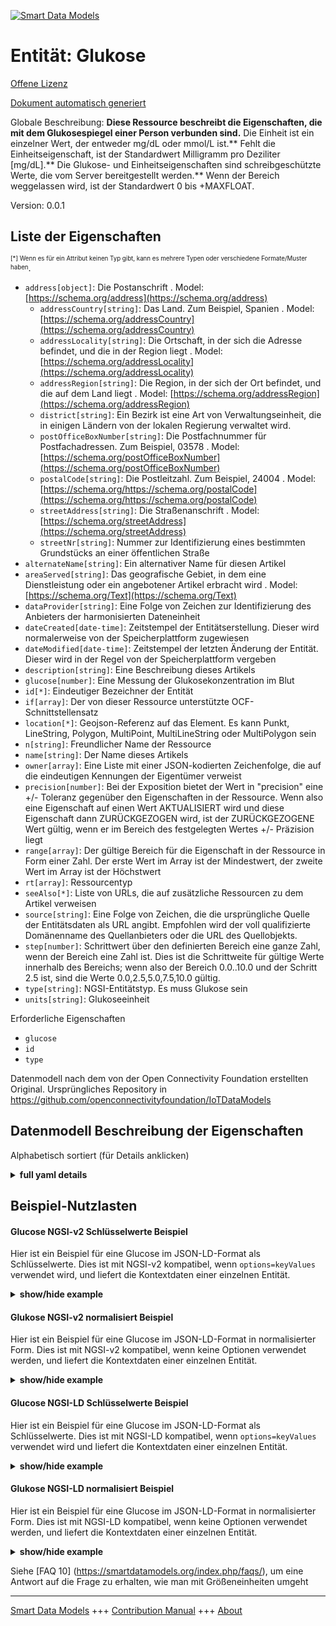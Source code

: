 <!-- 10-Header -->  
[![Smart Data Models](https://smartdatamodels.org/wp-content/uploads/2022/01/SmartDataModels_logo.png "Logo")](https://smartdatamodels.org)  
Entität: Glukose  
================<!-- /10-Header -->  
<!-- 15-License -->  
[Offene Lizenz](https://github.com/smart-data-models//dataModel.OCF/blob/master/Glucose/LICENSE.md)  
[Dokument automatisch generiert](https://docs.google.com/presentation/d/e/2PACX-1vTs-Ng5dIAwkg91oTTUdt8ua7woBXhPnwavZ0FxgR8BsAI_Ek3C5q97Nd94HS8KhP-r_quD4H0fgyt3/pub?start=false&loop=false&delayms=3000#slide=id.gb715ace035_0_60)  
<!-- /15-License -->  
<!-- 20-Description -->  
Globale Beschreibung: **Diese Ressource beschreibt die Eigenschaften, die mit dem Glukosespiegel einer Person verbunden sind.** Die Einheit ist ein einzelner Wert, der entweder mg/dL oder mmol/L ist.** Fehlt die Einheitseigenschaft, ist der Standardwert Milligramm pro Deziliter [mg/dL].** Die Glukose- und Einheitseigenschaften sind schreibgeschützte Werte, die vom Server bereitgestellt werden.** Wenn der Bereich weggelassen wird, ist der Standardwert 0 bis +MAXFLOAT.  
Version: 0.0.1  
<!-- /20-Description -->  
<!-- 30-PropertiesList -->  

## Liste der Eigenschaften  

<sup><sub>[*] Wenn es für ein Attribut keinen Typ gibt, kann es mehrere Typen oder verschiedene Formate/Muster haben</sub></sup>.  
- `address[object]`: Die Postanschrift  . Model: [https://schema.org/address](https://schema.org/address)	- `addressCountry[string]`: Das Land. Zum Beispiel, Spanien  . Model: [https://schema.org/addressCountry](https://schema.org/addressCountry)  
	- `addressLocality[string]`: Die Ortschaft, in der sich die Adresse befindet, und die in der Region liegt  . Model: [https://schema.org/addressLocality](https://schema.org/addressLocality)  
	- `addressRegion[string]`: Die Region, in der sich der Ort befindet, und die auf dem Land liegt  . Model: [https://schema.org/addressRegion](https://schema.org/addressRegion)  
	- `district[string]`: Ein Bezirk ist eine Art von Verwaltungseinheit, die in einigen Ländern von der lokalen Regierung verwaltet wird.    
	- `postOfficeBoxNumber[string]`: Die Postfachnummer für Postfachadressen. Zum Beispiel, 03578  . Model: [https://schema.org/postOfficeBoxNumber](https://schema.org/postOfficeBoxNumber)  
	- `postalCode[string]`: Die Postleitzahl. Zum Beispiel, 24004  . Model: [https://schema.org/https://schema.org/postalCode](https://schema.org/https://schema.org/postalCode)  
	- `streetAddress[string]`: Die Straßenanschrift  . Model: [https://schema.org/streetAddress](https://schema.org/streetAddress)  
	- `streetNr[string]`: Nummer zur Identifizierung eines bestimmten Grundstücks an einer öffentlichen Straße    
- `alternateName[string]`: Ein alternativer Name für diesen Artikel  - `areaServed[string]`: Das geografische Gebiet, in dem eine Dienstleistung oder ein angebotener Artikel erbracht wird  . Model: [https://schema.org/Text](https://schema.org/Text)- `dataProvider[string]`: Eine Folge von Zeichen zur Identifizierung des Anbieters der harmonisierten Dateneinheit  - `dateCreated[date-time]`: Zeitstempel der Entitätserstellung. Dieser wird normalerweise von der Speicherplattform zugewiesen  - `dateModified[date-time]`: Zeitstempel der letzten Änderung der Entität. Dieser wird in der Regel von der Speicherplattform vergeben  - `description[string]`: Eine Beschreibung dieses Artikels  - `glucose[number]`: Eine Messung der Glukosekonzentration im Blut  - `id[*]`: Eindeutiger Bezeichner der Entität  - `if[array]`: Der von dieser Ressource unterstützte OCF-Schnittstellensatz  - `location[*]`: Geojson-Referenz auf das Element. Es kann Punkt, LineString, Polygon, MultiPoint, MultiLineString oder MultiPolygon sein  - `n[string]`: Freundlicher Name der Ressource  - `name[string]`: Der Name dieses Artikels  - `owner[array]`: Eine Liste mit einer JSON-kodierten Zeichenfolge, die auf die eindeutigen Kennungen der Eigentümer verweist  - `precision[number]`: Bei der Exposition bietet der Wert in "precision" eine +/- Toleranz gegenüber den Eigenschaften in der Ressource. Wenn also eine Eigenschaft auf einen Wert AKTUALISIERT wird und diese Eigenschaft dann ZURÜCKGEZOGEN wird, ist der ZURÜCKGEZOGENE Wert gültig, wenn er im Bereich des festgelegten Wertes +/- Präzision liegt  - `range[array]`: Der gültige Bereich für die Eigenschaft in der Ressource in Form einer Zahl. Der erste Wert im Array ist der Mindestwert, der zweite Wert im Array ist der Höchstwert  - `rt[array]`: Ressourcentyp  - `seeAlso[*]`: Liste von URLs, die auf zusätzliche Ressourcen zu dem Artikel verweisen  - `source[string]`: Eine Folge von Zeichen, die die ursprüngliche Quelle der Entitätsdaten als URL angibt. Empfohlen wird der voll qualifizierte Domänenname des Quellanbieters oder die URL des Quellobjekts.  - `step[number]`: Schrittwert über den definierten Bereich eine ganze Zahl, wenn der Bereich eine Zahl ist.  Dies ist die Schrittweite für gültige Werte innerhalb des Bereichs; wenn also der Bereich 0.0..10.0 und der Schritt 2.5 ist, sind die Werte 0.0,2.5,5.0,7.5,10.0 gültig.  - `type[string]`: NGSI-Entitätstyp. Es muss Glukose sein  - `units[string]`: Glukoseeinheit  <!-- /30-PropertiesList -->  
<!-- 35-RequiredProperties -->  
Erforderliche Eigenschaften  
- `glucose`  - `id`  - `type`  <!-- /35-RequiredProperties -->  
<!-- 40-RequiredProperties -->  
Datenmodell nach dem von der Open Connectivity Foundation erstellten Original. Ursprüngliches Repository in https://github.com/openconnectivityfoundation/IoTDataModels  
<!-- /40-RequiredProperties -->  
<!-- 50-DataModelHeader -->  
## Datenmodell Beschreibung der Eigenschaften  
Alphabetisch sortiert (für Details anklicken)  
<!-- /50-DataModelHeader -->  
<!-- 60-ModelYaml -->  
<details><summary><strong>full yaml details</strong></summary>    
```yaml  
Glucose:    
  description: 'This Resource describes the Properties associated with a person''s glucose level.The unit is a single value that is one of mg/dL, mmol/L.If the unit Property is missing the default is milligrams per decilitre [mg/dL].The glucose and unit Properties are read-only values that are provided by the Server.When range is omitted the default is 0 to +MAXFLOAT.'    
  properties:    
    address:    
      description: The mailing address    
      properties:    
        addressCountry:    
          description: 'The country. For example, Spain'    
          type: string    
          x-ngsi:    
            model: https://schema.org/addressCountry    
            type: Property    
        addressLocality:    
          description: 'The locality in which the street address is, and which is in the region'    
          type: string    
          x-ngsi:    
            model: https://schema.org/addressLocality    
            type: Property    
        addressRegion:    
          description: 'The region in which the locality is, and which is in the country'    
          type: string    
          x-ngsi:    
            model: https://schema.org/addressRegion    
            type: Property    
        district:    
          description: 'A district is a type of administrative division that, in some countries, is managed by the local government'    
          type: string    
          x-ngsi:    
            type: Property    
        postOfficeBoxNumber:    
          description: 'The post office box number for PO box addresses. For example, 03578'    
          type: string    
          x-ngsi:    
            model: https://schema.org/postOfficeBoxNumber    
            type: Property    
        postalCode:    
          description: 'The postal code. For example, 24004'    
          type: string    
          x-ngsi:    
            model: https://schema.org/https://schema.org/postalCode    
            type: Property    
        streetAddress:    
          description: The street address    
          type: string    
          x-ngsi:    
            model: https://schema.org/streetAddress    
            type: Property    
        streetNr:    
          description: Number identifying a specific property on a public street    
          type: string    
          x-ngsi:    
            type: Property    
      type: object    
      x-ngsi:    
        model: https://schema.org/address    
        type: Property    
    alternateName:    
      description: An alternative name for this item    
      type: string    
      x-ngsi:    
        type: Property    
    areaServed:    
      description: The geographic area where a service or offered item is provided    
      type: string    
      x-ngsi:    
        model: https://schema.org/Text    
        type: Property    
    dataProvider:    
      description: A sequence of characters identifying the provider of the harmonised data entity    
      type: string    
      x-ngsi:    
        type: Property    
    dateCreated:    
      description: Entity creation timestamp. This will usually be allocated by the storage platform    
      format: date-time    
      type: string    
      x-ngsi:    
        type: Property    
    dateModified:    
      description: Timestamp of the last modification of the entity. This will usually be allocated by the storage platform    
      format: date-time    
      type: string    
      x-ngsi:    
        type: Property    
    description:    
      description: A description of this item    
      type: string    
      x-ngsi:    
        type: Property    
    glucose:    
      description: A measurement of glucose concentration in the blood    
      minimum: 0.0    
      readOnly: true    
      type: number    
      x-ngsi:    
        type: Property    
    id:    
      anyOf:    
        - description: Identifier format of any NGSI entity    
          maxLength: 256    
          minLength: 1    
          pattern: ^[\w\-\.\{\}\$\+\*\[\]`|~^@!,:\\]+$    
          type: string    
          x-ngsi:    
            type: Property    
        - description: Identifier format of any NGSI entity    
          format: uri    
          type: string    
          x-ngsi:    
            type: Property    
      description: Unique identifier of the entity    
      x-ngsi:    
        type: Property    
    if:    
      description: The OCF Interface set supported by this Resource    
      items:    
        enum:    
          - oic.if.s    
          - oic.if.baseline    
        maxLength: 64    
        type: string    
      minItems: 1    
      readOnly: true    
      type: array    
      uniqueItems: true    
      x-ngsi:    
        type: Property    
    location:    
      description: 'Geojson reference to the item. It can be Point, LineString, Polygon, MultiPoint, MultiLineString or MultiPolygon'    
      oneOf:    
        - description: Geojson reference to the item. Point    
          properties:    
            bbox:    
              items:    
                type: number    
              minItems: 4    
              type: array    
            coordinates:    
              items:    
                type: number    
              minItems: 2    
              type: array    
            type:    
              enum:    
                - Point    
              type: string    
          required:    
            - type    
            - coordinates    
          title: GeoJSON Point    
          type: object    
          x-ngsi:    
            type: GeoProperty    
        - description: Geojson reference to the item. LineString    
          properties:    
            bbox:    
              items:    
                type: number    
              minItems: 4    
              type: array    
            coordinates:    
              items:    
                items:    
                  type: number    
                minItems: 2    
                type: array    
              minItems: 2    
              type: array    
            type:    
              enum:    
                - LineString    
              type: string    
          required:    
            - type    
            - coordinates    
          title: GeoJSON LineString    
          type: object    
          x-ngsi:    
            type: GeoProperty    
        - description: Geojson reference to the item. Polygon    
          properties:    
            bbox:    
              items:    
                type: number    
              minItems: 4    
              type: array    
            coordinates:    
              items:    
                items:    
                  items:    
                    type: number    
                  minItems: 2    
                  type: array    
                minItems: 4    
                type: array    
              type: array    
            type:    
              enum:    
                - Polygon    
              type: string    
          required:    
            - type    
            - coordinates    
          title: GeoJSON Polygon    
          type: object    
          x-ngsi:    
            type: GeoProperty    
        - description: Geojson reference to the item. MultiPoint    
          properties:    
            bbox:    
              items:    
                type: number    
              minItems: 4    
              type: array    
            coordinates:    
              items:    
                items:    
                  type: number    
                minItems: 2    
                type: array    
              type: array    
            type:    
              enum:    
                - MultiPoint    
              type: string    
          required:    
            - type    
            - coordinates    
          title: GeoJSON MultiPoint    
          type: object    
          x-ngsi:    
            type: GeoProperty    
        - description: Geojson reference to the item. MultiLineString    
          properties:    
            bbox:    
              items:    
                type: number    
              minItems: 4    
              type: array    
            coordinates:    
              items:    
                items:    
                  items:    
                    type: number    
                  minItems: 2    
                  type: array    
                minItems: 2    
                type: array    
              type: array    
            type:    
              enum:    
                - MultiLineString    
              type: string    
          required:    
            - type    
            - coordinates    
          title: GeoJSON MultiLineString    
          type: object    
          x-ngsi:    
            type: GeoProperty    
        - description: Geojson reference to the item. MultiLineString    
          properties:    
            bbox:    
              items:    
                type: number    
              minItems: 4    
              type: array    
            coordinates:    
              items:    
                items:    
                  items:    
                    items:    
                      type: number    
                    minItems: 2    
                    type: array    
                  minItems: 4    
                  type: array    
                type: array    
              type: array    
            type:    
              enum:    
                - MultiPolygon    
              type: string    
          required:    
            - type    
            - coordinates    
          title: GeoJSON MultiPolygon    
          type: object    
          x-ngsi:    
            type: GeoProperty    
      x-ngsi:    
        type: GeoProperty    
    n:    
      description: Friendly name of the Resource    
      maxLength: 64    
      readOnly: true    
      type: string    
      x-ngsi:    
        type: Property    
    name:    
      description: The name of this item    
      type: string    
      x-ngsi:    
        type: Property    
    owner:    
      description: A List containing a JSON encoded sequence of characters referencing the unique Ids of the owner(s)    
      items:    
        anyOf:    
          - description: Identifier format of any NGSI entity    
            maxLength: 256    
            minLength: 1    
            pattern: ^[\w\-\.\{\}\$\+\*\[\]`|~^@!,:\\]+$    
            type: string    
            x-ngsi:    
              type: Property    
          - description: Identifier format of any NGSI entity    
            format: uri    
            type: string    
            x-ngsi:    
              type: Property    
        description: Unique identifier of the entity    
        x-ngsi:    
          type: Property    
      type: array    
      x-ngsi:    
        type: Property    
    precision:    
      description: 'When exposed the value in ''precision'' provides a +/- tolerance against the Properties in the Resource. Thus if a Property is UPDATED to a value and that Property then RETRIEVED, the RETRIEVED value is valid if in the range of the set value +/- precision'    
      readOnly: true    
      type: number    
      x-ngsi:    
        type: Property    
    range:    
      description: 'The valid range for the Property in the Resource as a number. The first value in the array is the minimum value, the second value in the array is the maximum value'    
      items:    
        type: number    
      maxItems: 2    
      minItems: 2    
      readOnly: true    
      type: array    
      x-ngsi:    
        type: Property    
    rt:    
      description: Resource Type    
      items:    
        enum:    
          - oic.r.glucose    
        maxLength: 64    
        type: string    
      minItems: 1    
      readOnly: true    
      type: array    
      uniqueItems: true    
      x-ngsi:    
        type: Property    
    seeAlso:    
      description: list of uri pointing to additional resources about the item    
      oneOf:    
        - items:    
            format: uri    
            type: string    
          minItems: 1    
          type: array    
        - format: uri    
          type: string    
      x-ngsi:    
        type: Property    
    source:    
      description: 'A sequence of characters giving the original source of the entity data as a URL. Recommended to be the fully qualified domain name of the source provider, or the URL to the source object'    
      type: string    
      x-ngsi:    
        type: Property    
    step:    
      description: 'Step value across the defined range an integer when the range is a number.  This is the increment for valid values across the range; so if range is 0.0..10.0 and step is 2.5 then valid values are 0.0,2.5,5.0,7.5,10.0'    
      readOnly: true    
      type: number    
      x-ngsi:    
        type: Property    
    type:    
      description: NGSI entity type. It has to be Glucose    
      enum:    
        - Glucose    
      type: string    
      x-ngsi:    
        type: Property    
    units:    
      default: mg/dL    
      description: Glucose unit    
      enum:    
        - mg/dL    
        - mmol/L    
      readOnly: true    
      type: string    
      x-ngsi:    
        type: Property    
  required:    
    - glucose    
    - id    
    - type    
  type: object    
  x-derived-from: https://raw.githubusercontent.com/openconnectivityfoundation/IoTDataModels/master/GlucoseResURI.swagger.json    
  x-disclaimer: 'Redistribution and use in source and binary forms, with or without modification, are permitted  provided that the license conditions are met. Copyleft (c) 2022 Contributors to Smart Data Models Program'    
  x-license-url: https://github.com/smart-data-models/dataModel.OCF/blob/master/Glucose/LICENSE.md    
  x-model-schema: https://smart-data-models.github.io/dataModel.OCF/Glucose/schema.json    
  x-model-tags: OCF    
  x-version: 0.0.1    
```  
</details>    
<!-- /60-ModelYaml -->  
<!-- 70-MiddleNotes -->  
<!-- /70-MiddleNotes -->  
<!-- 80-Examples -->  
## Beispiel-Nutzlasten  
#### Glucose NGSI-v2 Schlüsselwerte Beispiel  
Hier ist ein Beispiel für eine Glucose im JSON-LD-Format als Schlüsselwerte. Dies ist mit NGSI-v2 kompatibel, wenn `options=keyValues` verwendet wird, und liefert die Kontextdaten einer einzelnen Entität.  
<details><summary><strong>show/hide example</strong></summary>    
```json  
{  
    "id": "urn:ngsi-ld:Glucose:id:KXFS:45363637",  
    "dateCreated": "1996-05-23T15:17:56Z",  
    "dateModified": "2014-05-24T14:55:37Z",  
    "source": "Toward day push drug. Realize six guy. Skin follow make although ",  
    "name": "Stay often suffer memory simple conference man. Reality hour east happen ten.",  
    "alternateName": "Southern really money alone fast. Maybe gas maintain response worry surface. Summer opportunity recen",  
    "description": "Indeed free western thousand. Notice the not imagine must.",  
    "dataProvider": "Surface follow north shake common local point. Third m",  
    "owner": [  
        "urn:ngsi-ld:Glucose:items:HLVK:89940267",  
        "urn:ngsi-ld:Glucose:items:JNWF:86984313"  
    ],  
    "seeAlso": [  
        "urn:ngsi-ld:Glucose:items:ZMBO:59836801"  
    ],  
    "location": {  
        "type": "Point",  
        "coordinates": [  
            -44.276347,  
            -0.319588  
        ]  
    },  
    "address": {  
        "streetAddress": "Performance science modern give government that. Mission future president this",  
        "addressLocality": "Relationship information scene Mr training nearly yourself. Human something my then.",  
        "addressRegion": "Book you moment later entire small score pay. Occur know after.",  
        "addressCountry": "Only state point throughout. Wall improve reason carry do think man.",  
        "postalCode": "Although wrong bit disco",  
        "postOfficeBoxNumber": "City situation blue well. Natural within put article.",  
        "streetNr": "Operation cost particular message cost call behavior including. Rise month kind.",  
        "district": "Set interview list be note he whether. Enter during site own. Require worker grow live manage."  
    },  
    "areaServed": "Research total officer poor wall mouth sure. Garden report message writer late guess theory.",  
    "rt": [  
        "oic.r.glucose"  
    ],  
    "glucose": 722.9,  
    "units": "mmol/L",  
    "range": [  
        411.9,  
        444.5  
    ],  
    "step": 84.7,  
    "precision": 16.4,  
    "n": "Realize beg",  
    "if": [  
        "oic.if.s"  
    ],  
    "type": "Glucose"  
}  
```  
</details>  
#### Glukose NGSI-v2 normalisiert Beispiel  
Hier ist ein Beispiel für eine Glucose im JSON-LD-Format in normalisierter Form. Dies ist mit NGSI-v2 kompatibel, wenn keine Optionen verwendet werden, und liefert die Kontextdaten einer einzelnen Entität.  
<details><summary><strong>show/hide example</strong></summary>    
```json  
{  
    "id": "urn:ngsi-ld:Glucose:id:KXFS:45363637",  
    "dateCreated": {  
        "type": "DateTime",  
        "value": "1996-05-23T15:17:56Z"  
    },  
    "dateModified": {  
        "type": "DateTime",  
        "value": "2014-05-24T14:55:37Z"  
    },  
    "source": {  
        "type": "Text",  
        "value": "Toward day push drug. Realize six guy. Skin follow make although "  
    },  
    "name": {  
        "type": "Text",  
        "value": "Stay often suffer memory simple conference man. Reality hour east happen ten."  
    },  
    "alternateName": {  
        "type": "Text",  
        "value": "Southern really money alone fast. Maybe gas maintain response worry surface. Summer opportunity recen"  
    },  
    "description": {  
        "type": "Text",  
        "value": "Indeed free western thousand. Notice the not imagine must."  
    },  
    "dataProvider": {  
        "type": "Text",  
        "value": "Surface follow north shake common local point. Third m"  
    },  
    "owner": {  
        "type": "StructuredValue",  
        "value": [  
            "urn:ngsi-ld:Glucose:items:HLVK:89940267",  
            "urn:ngsi-ld:Glucose:items:JNWF:86984313"  
        ]  
    },  
    "seeAlso": {  
        "type": "StructuredValue",  
        "value": [  
            "urn:ngsi-ld:Glucose:items:ZMBO:59836801"  
        ]  
    },  
    "location": {  
        "type": "geo:json",  
        "value": {  
            "type": "Point",  
            "coordinates": [  
                -44.276347,  
                -0.319588  
            ]  
        }  
    },  
    "address": {  
        "type": "StructuredValue",  
        "value": {  
            "streetAddress": "Performance science modern give government that. Mission future president this",  
            "addressLocality": "Relationship information scene Mr training nearly yourself. Human something my then.",  
            "addressRegion": "Book you moment later entire small score pay. Occur know after.",  
            "addressCountry": "Only state point throughout. Wall improve reason carry do think man.",  
            "postalCode": "Although wrong bit disco",  
            "postOfficeBoxNumber": "City situation blue well. Natural within put article.",  
            "streetNr": "Operation cost particular message cost call behavior including. Rise month kind.",  
            "district": "Set interview list be note he whether. Enter during site own. Require worker grow live manage."  
        }  
    },  
    "areaServed": {  
        "type": "Text",  
        "value": "Research total officer poor wall mouth sure. Garden report message writer late guess theory."  
    },  
    "rt": {  
        "type": "StructuredValue",  
        "value": [  
            "oic.r.glucose"  
        ]  
    },  
    "glucose": {  
        "type": "Number",  
        "value": 722.9  
    },  
    "units": {  
        "type": "Text",  
        "value": "mmol/L"  
    },  
    "range": {  
        "type": "StructuredValue",  
        "value": [  
            411.9,  
            444.5  
        ]  
    },  
    "step": {  
        "type": "Number",  
        "value": 84.7  
    },  
    "precision": {  
        "type": "Number",  
        "value": 16.4  
    },  
    "n": {  
        "type": "Text",  
        "value": "Realize beg"  
    },  
    "if": {  
        "type": "StructuredValue",  
        "value": [  
            "oic.if.s"  
        ]  
    },  
    "type": "Glucose"  
}  
```  
</details>  
#### Glucose NGSI-LD Schlüsselwerte Beispiel  
Hier ist ein Beispiel für eine Glucose im JSON-LD-Format als Schlüsselwerte. Dies ist mit NGSI-LD kompatibel, wenn `options=keyValues` verwendet wird und liefert die Kontextdaten einer einzelnen Entität.  
<details><summary><strong>show/hide example</strong></summary>    
```json  
{  
    "id": "urn:ngsi-ld:Glucose:id:KXFS:45363637",  
    "dateCreated": "1996-05-23T15:17:56Z",  
    "dateModified": "2014-05-24T14:55:37Z",  
    "source": "Toward day push drug. Realize six guy. Skin follow make although ",  
    "name": "Stay often suffer memory simple conference man. Reality hour east happen ten.",  
    "alternateName": "Southern really money alone fast. Maybe gas maintain response worry surface. Summer opportunity recen",  
    "description": "Indeed free western thousand. Notice the not imagine must.",  
    "dataProvider": "Surface follow north shake common local point. Third m",  
    "owner": [  
        "urn:ngsi-ld:Glucose:items:HLVK:89940267",  
        "urn:ngsi-ld:Glucose:items:JNWF:86984313"  
    ],  
    "seeAlso": [  
        "urn:ngsi-ld:Glucose:items:ZMBO:59836801"  
    ],  
    "location": {  
        "type": "Point",  
        "coordinates": [  
            -44.276347,  
            -0.319588  
        ]  
    },  
    "address": {  
        "streetAddress": "Performance science modern give government that. Mission future president this",  
        "addressLocality": "Relationship information scene Mr training nearly yourself. Human something my then.",  
        "addressRegion": "Book you moment later entire small score pay. Occur know after.",  
        "addressCountry": "Only state point throughout. Wall improve reason carry do think man.",  
        "postalCode": "Although wrong bit disco",  
        "postOfficeBoxNumber": "City situation blue well. Natural within put article.",  
        "streetNr": "Operation cost particular message cost call behavior including. Rise month kind.",  
        "district": "Set interview list be note he whether. Enter during site own. Require worker grow live manage."  
    },  
    "areaServed": "Research total officer poor wall mouth sure. Garden report message writer late guess theory.",  
    "rt": [  
        "oic.r.glucose"  
    ],  
    "glucose": 722.9,  
    "units": "mmol/L",  
    "range": [  
        411.9,  
        444.5  
    ],  
    "step": 84.7,  
    "precision": 16.4,  
    "n": "Realize beg",  
    "if": [  
        "oic.if.s"  
    ],  
    "type": "Glucose",  
    "@context": [  
        "https://smartdatamodels.org/context.jsonld"  
    ]  
}  
```  
</details>  
#### Glukose NGSI-LD normalisiert Beispiel  
Hier ist ein Beispiel für eine Glucose im JSON-LD-Format in normalisierter Form. Dies ist mit NGSI-LD kompatibel, wenn keine Optionen verwendet werden, und liefert die Kontextdaten einer einzelnen Entität.  
<details><summary><strong>show/hide example</strong></summary>    
```json  
{  
    "id": "urn:ngsi-ld:Glucose:id:KXFS:45363637",  
    "dateCreated": {  
        "type": "Property",  
        "value": {  
            "@type": "DateTime",  
            "@value": "1996-05-23T15:17:56Z"  
        }  
    },  
    "dateModified": {  
        "type": "Property",  
        "value": {  
            "@type": "DateTime",  
            "@value": "2014-05-24T14:55:37Z"  
        }  
    },  
    "source": {  
        "type": "Property",  
        "value": "Toward day push drug. Realize six guy. Skin follow make although "  
    },  
    "name": {  
        "type": "Property",  
        "value": "Stay often suffer memory simple conference man. Reality hour east happen ten."  
    },  
    "alternateName": {  
        "type": "Property",  
        "value": "Southern really money alone fast. Maybe gas maintain response worry surface. Summer opportunity recen"  
    },  
    "description": {  
        "type": "Property",  
        "value": "Indeed free western thousand. Notice the not imagine must."  
    },  
    "dataProvider": {  
        "type": "Property",  
        "value": "Surface follow north shake common local point. Third m"  
    },  
    "owner": {  
        "type": "Property",  
        "value": [  
            "urn:ngsi-ld:Glucose:items:HLVK:89940267",  
            "urn:ngsi-ld:Glucose:items:JNWF:86984313"  
        ]  
    },  
    "seeAlso": {  
        "type": "Property",  
        "value": [  
            "urn:ngsi-ld:Glucose:items:ZMBO:59836801"  
        ]  
    },  
    "location": {  
        "type": "GeoProperty",  
        "value": {  
            "type": "Point",  
            "coordinates": [  
                -44.276347,  
                -0.319588  
            ]  
        }  
    },  
    "address": {  
        "type": "Property",  
        "value": {  
            "streetAddress": "Performance science modern give government that. Mission future president this",  
            "addressLocality": "Relationship information scene Mr training nearly yourself. Human something my then.",  
            "addressRegion": "Book you moment later entire small score pay. Occur know after.",  
            "addressCountry": "Only state point throughout. Wall improve reason carry do think man.",  
            "postalCode": "Although wrong bit disco",  
            "postOfficeBoxNumber": "City situation blue well. Natural within put article.",  
            "streetNr": "Operation cost particular message cost call behavior including. Rise month kind.",  
            "district": "Set interview list be note he whether. Enter during site own. Require worker grow live manage."  
        }  
    },  
    "areaServed": {  
        "type": "Property",  
        "value": "Research total officer poor wall mouth sure. Garden report message writer late guess theory."  
    },  
    "rt": {  
        "type": "Property",  
        "value": [  
            "oic.r.glucose"  
        ]  
    },  
    "glucose": {  
        "type": "Property",  
        "value": 722.9  
    },  
    "units": {  
        "type": "Property",  
        "value": "mmol/L"  
    },  
    "range": {  
        "type": "Property",  
        "value": [  
            411.9,  
            444.5  
        ]  
    },  
    "step": {  
        "type": "Property",  
        "value": 84.7  
    },  
    "precision": {  
        "type": "Property",  
        "value": 16.4  
    },  
    "n": {  
        "type": "Property",  
        "value": "Realize beg"  
    },  
    "if": {  
        "type": "Property",  
        "value": [  
            "oic.if.s"  
        ]  
    },  
    "type": "Glucose",  
    "@context": [  
        "https://smartdatamodels.org/context.jsonld"  
    ]  
}  
```  
</details><!-- /80-Examples -->  
<!-- 90-FooterNotes -->  
<!-- /90-FooterNotes -->  
<!-- 95-Units -->  
Siehe [FAQ 10] (https://smartdatamodels.org/index.php/faqs/), um eine Antwort auf die Frage zu erhalten, wie man mit Größeneinheiten umgeht  
<!-- /95-Units -->  
<!-- 97-LastFooter -->  
---  
[Smart Data Models](https://smartdatamodels.org) +++ [Contribution Manual](https://bit.ly/contribution_manual) +++ [About](https://bit.ly/Introduction_SDM)<!-- /97-LastFooter -->  
